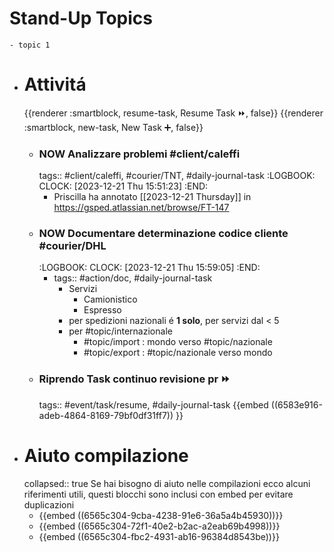 # Stand-Up Topics
	- topic 1
- # Attivitá
  {{renderer :smartblock, resume-task, Resume Task ⏩️, false}} {{renderer :smartblock, new-task, New Task ➕, false}}
	- ### NOW Analizzare problemi #client/caleffi
	  tags:: #client/caleffi, #courier/TNT, #daily-journal-task
	  :LOGBOOK:
	  CLOCK: [2023-12-21 Thu 15:51:23]
	  :END:
		- Priscilla ha annotato [[2023-12-21 Thursday]] in https://gsped.atlassian.net/browse/FT-147
	- ### NOW Documentare determinazione codice cliente #courier/DHL
	  :LOGBOOK:
	  CLOCK: [2023-12-21 Thu 15:59:05]
	  :END:
		- tags:: #action/doc, #daily-journal-task
			- Servizi
				- Camionistico
				- Espresso
			- per spedizioni nazionali é **1 solo**, per servizi dal < 5
			- per #topic/internazionale
				- #topic/import : mondo verso #topic/nazionale
				- #topic/export : #topic/nazionale verso mondo
	- ### Riprendo Task continuo revisione pr ⏩️
	  tags:: #event/task/resume, #daily-journal-task
	  {{embed ((6583e916-adeb-4864-8169-79bf0df31ff7)) }}
- # Aiuto compilazione
  collapsed:: true
  Se hai bisogno di aiuto nelle compilazioni ecco alcuni riferimenti utili, questi blocchi sono inclusi con embed per evitare duplicazioni
	- {{embed ((6565c304-9cba-4238-91e6-36a5a4b45930))}}
	- {{embed ((6565c304-72f1-40e2-b2ac-a2eab69b4998))}}
	- {{embed ((6565c304-fbc2-4931-ab16-96384d8543be))}}